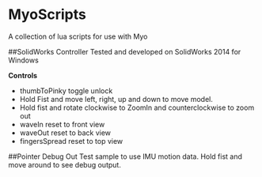 MyoScripts
==========

A collection of lua scripts for use with Myo

##SolidWorks Controller
Tested and developed on SolidWorks 2014 for Windows

**Controls**
* thumbToPinky toggle unlock
* Hold Fist and move left, right, up and down to move model.
* Hold fist and rotate clockwise to ZoomIn and counterclockwise to zoom out
* waveIn reset to front view
* waveOut reset to back view
* fingersSpread reset to top view

##Pointer Debug Out
Test sample to use IMU motion data.  Hold fist and move around to see debug output.
